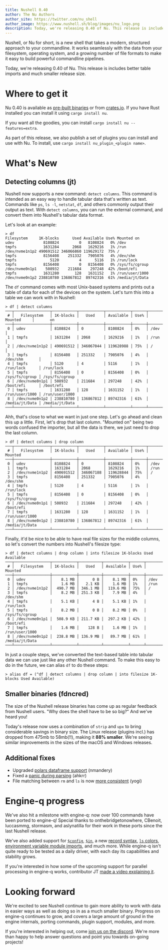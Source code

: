 ```yaml
---
title: Nushell 0.40
author: The Nu Authors
author_site: https://twitter.com/nu_shell
author_image: https://www.nushell.sh/blog/images/nu_logo.png
description: Today, we're releasing 0.40 of Nu. This release is includes better table imports and much smaller release size.
---
```


Nushell, or Nu for short, is a new shell that takes a modern, structured approach to your commandline. It works seamlessly with the data from your filesystem, operating system, and a growing number of file formats to make it easy to build powerful commandline pipelines.

Today, we're releasing 0.40 of Nu. This release is includes better table imports and much smaller release size.

<!-- more -->

# Where to get it

Nu 0.40 is available as [pre-built binaries](https://github.com/nushell/nushell/releases/tag/0.40.0) or from [crates.io](https://crates.io/crates/nu). If you have Rust installed you can install it using `cargo install nu`.

If you want all the goodies, you can install `cargo install nu --features=extra`.

As part of this release, we also publish a set of plugins you can install and use with Nu. To install, use `cargo install nu_plugin_<plugin name>`.

# What's New

## Detecting columns (jt)

Nushell now supports a new command: `detect columns`. This command is intended as an easy way to handle tabular data that's written as text. Commands like `ps`, `ls -l`, `netstat`, `df`, and others commonly output their output as text. With `detect columns`, you can run the external command, and convert them into Nushell's tabular data format.

Let's look at an example:

```nushell
> df
Filesystem     1K-blocks      Used Available Use% Mounted on
udev             8108824         0   8108824   0% /dev
tmpfs            1631284      2068   1629216   1% /run
/dev/nvme1n1p2 490691512 346066860 119629172  75% /
tmpfs            8156408    251332   7905076   4% /dev/shm
tmpfs               5120         4      5116   1% /run/lock
tmpfs            8156408         0   8156408   0% /sys/fs/cgroup
/dev/nvme0n1p1    508932    211684    297248  42% /boot/efi
tmpfs            1631280       128   1631152   1% /run/user/1000
/dev/nvme0n1p2 238810780 136867812  89742316  61% /media/jt/Data
```

The `df` command comes with most Unix-based systems and prints out a table of data for each of the devices on the system. Let's turn this into a table we can work with in Nushell:

```nushell
> df | detect columns
───┬────────────────┬───────────┬───────────┬───────────┬──────┬────────────────┬────────────────
 # │   Filesystem   │ 1K-blocks │   Used    │ Available │ Use% │    Mounted     │       on
───┼────────────────┼───────────┼───────────┼───────────┼──────┼────────────────┼────────────────
 0 │ udev           │ 8108824   │ 0         │ 8108824   │ 0%   │ /dev           │
 1 │ tmpfs          │ 1631284   │ 2068      │ 1629216   │ 1%   │ /run           │
 2 │ /dev/nvme1n1p2 │ 490691512 │ 346067044 │ 119628988 │ 75%  │ /              │
 3 │ tmpfs          │ 8156408   │ 251332    │ 7905076   │ 4%   │ /dev/shm       │
 4 │ tmpfs          │ 5120      │ 4         │ 5116      │ 1%   │ /run/lock      │ /run/lock
 5 │ tmpfs          │ 8156408   │ 0         │ 8156408   │ 0%   │ /sys/fs/cgroup │ /sys/fs/cgroup
 6 │ /dev/nvme0n1p1 │ 508932    │ 211684    │ 297248    │ 42%  │ /boot/efi      │ /boot/efi
 7 │ tmpfs          │ 1631280   │ 128       │ 1631152   │ 1%   │ /run/user/1000 │ /run/user/1000
 8 │ /dev/nvme0n1p2 │ 238810780 │ 136867812 │ 89742316  │ 61%  │ /media/jt/Data │ /media/jt/Data
───┴────────────────┴───────────┴───────────┴───────────┴──────┴────────────────┴────────────────
```

Ahh, that's close to what we want in just one step. Let's go ahead and clean this up a little. First, let's drop that last column. "Mounted on" being two words confused the importer, but all the data is there, we just need to drop the last column.

```nushell
> df | detect columns | drop column
───┬────────────────┬───────────┬───────────┬───────────┬──────┬────────────────
 # │   Filesystem   │ 1K-blocks │   Used    │ Available │ Use% │    Mounted
───┼────────────────┼───────────┼───────────┼───────────┼──────┼────────────────
 0 │ udev           │ 8108824   │ 0         │ 8108824   │ 0%   │ /dev
 1 │ tmpfs          │ 1631284   │ 2068      │ 1629216   │ 1%   │ /run
 2 │ /dev/nvme1n1p2 │ 490691512 │ 346067188 │ 119628844 │ 75%  │ /
 3 │ tmpfs          │ 8156408   │ 251332    │ 7905076   │ 4%   │ /dev/shm
 4 │ tmpfs          │ 5120      │ 4         │ 5116      │ 1%   │ /run/lock
 5 │ tmpfs          │ 8156408   │ 0         │ 8156408   │ 0%   │ /sys/fs/cgroup
 6 │ /dev/nvme0n1p1 │ 508932    │ 211684    │ 297248    │ 42%  │ /boot/efi
 7 │ tmpfs          │ 1631280   │ 128       │ 1631152   │ 1%   │ /run/user/1000
 8 │ /dev/nvme0n1p2 │ 238810780 │ 136867812 │ 89742316  │ 61%  │ /media/jt/Data
───┴────────────────┴───────────┴───────────┴───────────┴──────┴────────────────
```

Finally, it'd be nice to be able to have real file sizes for the middle columns, so let's convert the numbers into Nushell's filesize type:

```nushell
> df | detect columns | drop column | into filesize 1K-blocks Used Available
───┬────────────────┬───────────┬──────────┬───────────┬──────┬────────────────
 # │   Filesystem   │ 1K-blocks │   Used   │ Available │ Use% │    Mounted
───┼────────────────┼───────────┼──────────┼───────────┼──────┼────────────────
 0 │ udev           │    8.1 MB │      0 B │    8.1 MB │ 0%   │ /dev
 1 │ tmpfs          │    1.6 MB │   2.1 KB │    1.6 MB │ 1%   │ /run
 2 │ /dev/nvme1n1p2 │  490.7 MB │ 346.1 MB │  119.6 MB │ 75%  │ /
 3 │ tmpfs          │    8.2 MB │ 251.3 KB │    7.9 MB │ 4%   │ /dev/shm
 4 │ tmpfs          │    5.1 KB │      4 B │    5.1 KB │ 1%   │ /run/lock
 5 │ tmpfs          │    8.2 MB │      0 B │    8.2 MB │ 0%   │ /sys/fs/cgroup
 6 │ /dev/nvme0n1p1 │  508.9 KB │ 211.7 KB │  297.2 KB │ 42%  │ /boot/efi
 7 │ tmpfs          │    1.6 MB │    128 B │    1.6 MB │ 1%   │ /run/user/1000
 8 │ /dev/nvme0n1p2 │  238.8 MB │ 136.9 MB │   89.7 MB │ 61%  │ /media/jt/Data
───┴────────────────┴───────────┴──────────┴───────────┴──────┴────────────────
```

In just a couple steps, we've converted the text-based table into tabular data we can use just like any other Nushell command. To make this easy to do in the future, we can alias `df` to do these steps:

```nushell
> alias df = (^df | detect columns | drop column | into filesize 1K-blocks Used Available)
```

## Smaller binaries (fdncred)

The size of the Nushell release binaries has come up as regular feedback from Nushell users. "Why does the shell have to be so big?" And we've heard you!

Today's release now uses a combination of `strip` and `upx` to bring considerable savings in binary size. The Linux release (plugins incl.) has dropped from 475mb to 58mb(!!), making it **88% smaller**. We're seeing similar improvements in the sizes of the macOS and Windows releases.

## Additional fixes

- Upgraded [polars dataframe support](https://github.com/nushell/nushell/pull/4122) (nmandery)
- Fixed a [panic during parsing](https://github.com/nushell/nushell/pull/4107) (ahkrr)
- File matching between `rm` and `ls` is now [more consistent](https://github.com/nushell/nushell/pull/4099) (yogi)

# Engine-q progress

We've also hit a milestone with engine-q: now over 100 commands have been ported to engine-q! Special thanks to onthebridgetonowhere, CBenoit, luccasmmg, stormasm, and aslynatilla for their work in these ports since the last Nushell release.

We've also added support for [`$config`](https://github.com/nushell/engine-q/pull/332), [`$in`](https://github.com/nushell/engine-q/pull/309), a new [record syntax](https://github.com/nushell/engine-q/pull/326), [`ls` colors](https://github.com/nushell/engine-q/pull/340), [environment variable module imports](https://github.com/nushell/engine-q/pull/331), and much more. While engine-q isn't quite ready to be tested as a daily driver, with each day its capabilities and stability grows.

If you're interested in how some of the upcoming support for parallel processing in engine-q works, contributor JT [made a video explaining it](https://www.youtube.com/watch?v=3o8b_QcrFHc).

# Looking forward

We're excited to see Nushell continue to gain more ability to work with data in easier ways as well as doing so in as a much smaller binary. Progress on engine-q continues to grow, and covers a large amount of ground in the engine internals, porting commands, plugin support, modules, and more.

If you're interested in helping out, come [join us on the discord](https://discord.gg/NtAbbGn). We're more than happy to help answer questions and point you towards on-going projects!
